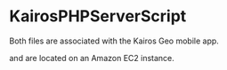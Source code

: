KairosPHPServerScript
=====================

Both files are associated with the Kairos Geo mobile app. 

and are located on an Amazon EC2 instance.
